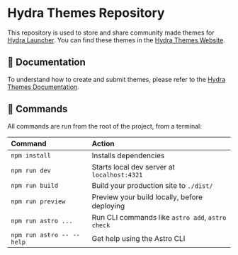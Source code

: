 # Hydra Themes Repository

This repository is used to store and share community made themes for [Hydra Launcher](https://hydralauncher.gg/pt-br). You can find these themes in the [Hydra Themes Website](https://hydrathemes.shop/).

## 👀 Documentation

To understand how to create and submit themes, please refer to the [Hydra Themes Documentation](https://docs.hydralauncher.gg/themes.html).

## 🧞 Commands

All commands are run from the root of the project, from a terminal:

| Command                   | Action                                           |
| :------------------------ | :----------------------------------------------- |
| `npm install`             | Installs dependencies                            |
| `npm run dev`             | Starts local dev server at `localhost:4321`      |
| `npm run build`           | Build your production site to `./dist/`          |
| `npm run preview`         | Preview your build locally, before deploying     |
| `npm run astro ...`       | Run CLI commands like `astro add`, `astro check` |
| `npm run astro -- --help` | Get help using the Astro CLI                     |
